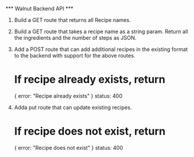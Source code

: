 *** Walnut Backend API ***

1. Build a GET route that returns all Recipe names.

2. Build a GET route that takes a recipe name as a string param.  Return all the ingredients and the number of steps as JSON.

3. Add a POST route that can add additional recipes  in the existing format to the backend with support for the above routes.
    # If recipe already exists, return 
    {
        error: "Recipe already exists"
    } 
    status: 400

4. Adda put route that can update existing recipes.
    # If recipe does not exist, return 
    {
        error: "Recipe does not exist"
    } 
    status: 400